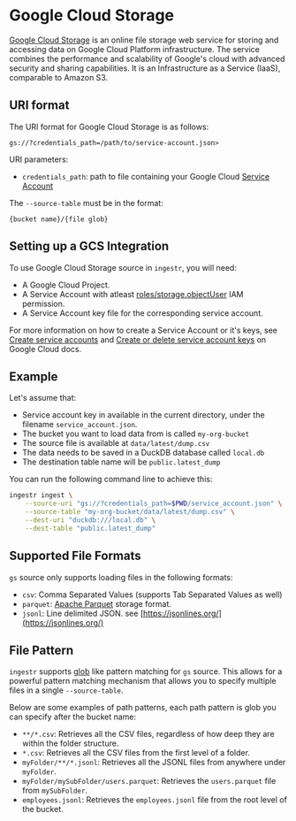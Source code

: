 # Google Cloud Storage

[Google Cloud Storage](https://cloud.google.com/storage?hl=en) is an online file storage web service for storing and accessing data on Google Cloud Platform infrastructure. The service combines the performance and scalability of Google's cloud with advanced security and sharing capabilities. It is an Infrastructure as a Service (IaaS), comparable to Amazon S3. 

## URI format

The URI format for Google Cloud Storage is as follows:

```plaintext
gs://?credentials_path=/path/to/service-account.json>
```

URI parameters:

- `credentials_path`: path to file containing your Google Cloud [Service Account](https://cloud.google.com/iam/docs/service-account-overview)

The `--source-table` must be in the format:
```
{bucket name}/{file glob}
```

## Setting up a GCS Integration

To use Google Cloud Storage source in `ingestr`, you will need:
* A Google Cloud Project.
* A Service Account with atleast [roles/storage.objectUser](https://cloud.google.com/storage/docs/access-control/iam-roles) IAM permission.
* A Service Account key file for the corresponding service account.

For more information on how to create a Service Account or it's keys, see [Create service accounts](https://cloud.google.com/iam/docs/service-accounts-create) and [Create or delete service account keys](https://cloud.google.com/iam/docs/keys-create-delete) on Google Cloud docs.

## Example

Let's assume that:
* Service account key in available in the current directory, under the filename `service_account.json`. 
* The bucket you want to load data from is called `my-org-bucket`
* The source file is available at `data/latest/dump.csv`
* The data needs to be saved in a DuckDB database called `local.db`
* The destination table name will be `public.latest_dump`

You can run the following command line to achieve this:

```sh
ingestr ingest \
    --source-uri "gs://?credentials_path=$PWD/service_account.json" \
    --source-table "my-org-bucket/data/latest/dump.csv" \
    --dest-uri "duckdb:///local.db" \
    --dest-table "public.latest_dump"
```

## Supported File Formats
`gs` source only supports loading files in the following formats:
* `csv`: Comma Separated Values (supports Tab Separated Values as well)
* `parquet`: [Apache Parquet](https://parquet.apache.org/) storage format.
* `jsonl`: Line delimited JSON. see [https://jsonlines.org/](https://jsonlines.org/)

## File Pattern
`ingestr` supports [glob](https://en.wikipedia.org/wiki/Glob_(programming)) like pattern matching for `gs` source.
This allows for a powerful pattern matching mechanism that allows you to specify multiple files in a single `--source-table`.

Below are some examples of path patterns, each path pattern is glob you can specify after the bucket name:

- `**/*.csv`: Retrieves all the CSV files, regardless of how deep they are within the folder structure.
- `*.csv`: Retrieves all the CSV files from the first level of a folder.
- `myFolder/**/*.jsonl`: Retrieves all the JSONL files from anywhere under `myFolder`.
- `myFolder/mySubFolder/users.parquet`: Retrieves the `users.parquet` file from `mySubFolder`.
- `employees.jsonl`: Retrieves the `employees.jsonl` file from the root level of the bucket.
